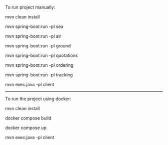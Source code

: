 To run project manually:

mvn clean install

mvn spring-boot:run -pl sea

mvn spring-boot:run -pl air

mvn spring-boot:run -pl ground

mvn spring-boot:run -pl quotations

mvn spring-boot:run -pl ordering

mvn spring-boot:run -pl tracking

mvn exec:java -pl client

---

To run the project using docker:

mvn clean install

docker compose build 

docker compose up

mvn exec:java -pl client

